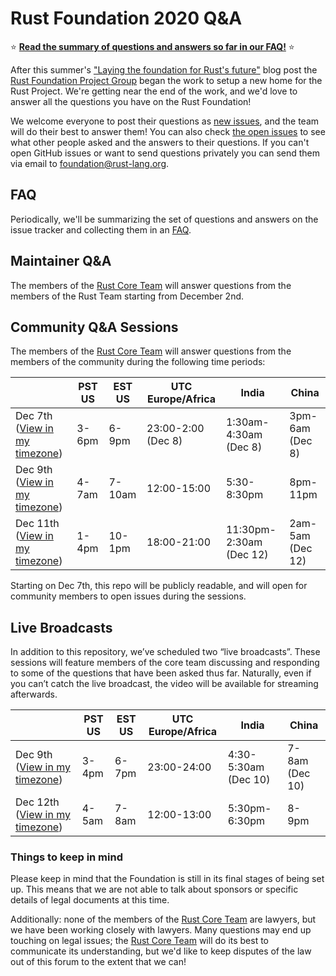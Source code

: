 # Rust Foundation 2020 Q&A

⭐️ [**Read the summary of questions and answers so far in our FAQ!**][faq] ⭐️

After this summer's ["Laying the foundation for Rust's future"][aug-blog] blog
post the [Rust Foundation Project Group] began the work to setup a new home for
the Rust Project. We're getting near the end of the work, and we'd love to
answer all the questions you have on the Rust Foundation!

We welcome everyone to post their questions as [new issues][new], and the team
will do their best to answer them! You can also check [the open issues][issues]
to see what other people asked and the answers to their questions. If you can't
open GitHub issues or want to send questions privately you can send them via
email to <foundation@rust-lang.org>.

## FAQ

Periodically, we'll be summarizing the set of questions and answers on the 
issue tracker and collecting them in an [FAQ](faq). 

## Maintainer Q&A

The members of the [Rust Core Team] will answer questions from the members of the
Rust Team starting from December 2nd.

## Community Q&A Sessions

The members of the [Rust Core Team] will answer questions from the members of the
community during the following time periods:


|                                                 | PST US | EST US | UTC Europe/Africa  | India                   | China            |
|-------------------------------------------------|--------|--------|--------------------|-------------------------|------------------|
| Dec 7th ([View in my timezone][dec7-session])   | 3-6pm  | 6-9pm  | 23:00-2:00 (Dec 8) | 1:30am-4:30am (Dec 8)   | 3pm-6am (Dec 8)  |
| Dec 9th ([View in my timezone][dec9-session])   | 4-7am  | 7-10am | 12:00-15:00        | 5:30-8:30pm             | 8pm-11pm         |
| Dec 11th ([View in my timezone][dec11-session]) | 1-4pm  | 10-1pm | 18:00-21:00        | 11:30pm-2:30am (Dec 12) | 2am-5am (Dec 12) |

Starting on Dec 7th, this repo will be publicly readable, and will open for
community members to open issues during the sessions.

## Live Broadcasts

In addition to this repository, we’ve scheduled two “live broadcasts”.
These sessions will feature members of the core team discussing and responding
to some of the questions that have been asked thus far. Naturally, even if you
can’t catch the live broadcast, the video will be available for streaming
afterwards. 

|                                                   | PST US | EST US | UTC Europe/Africa  | India                   | China            |
|---------------------------------------------------|--------|--------|--------------------|-------------------------|------------------|
| Dec 9th ([View in my timezone][dec9-broadcast])   | 3-4pm  | 6-7pm  | 23:00-24:00        | 4:30-5:30am   (Dec 10)  | 7-8am   (Dec 10) |
| Dec 12th ([View in my timezone][dec11-broadcast]) | 4-5am  | 7-8am  | 12:00-13:00        | 5:30pm-6:30pm           | 8-9pm            |

### Things to keep in mind

Please keep in mind that the Foundation is still in its final stages of being
set up. This means that we are not able to talk about sponsors or specific
details of legal documents at this time. 

Additionally: none of the members of the [Rust Core Team] are lawyers, but we
have been working closely with lawyers. Many questions may end up touching on
legal issues; the [Rust Core Team] will do its best to communicate its
understanding, but we'd like to keep disputes of the law out of this forum to
the extent that we can!

[Rust Foundation Project Group]: https://www.rust-lang.org/governance/teams/core#project-foundation
[Rust Core Team]: https://www.rust-lang.org/governance/teams/core
[dec7-session]: https://everytimezone.com/s/213ef6bd
[dec9-session]: https://everytimezone.com/s/f10ec849
[dec11-session]: https://everytimezone.com/s/3c5c1b75
[dec9-broadcast]: https://everytimezone.com/s/a0b6bb44
[dec11-broadcast]: https://everytimezone.com/s/8e88716f
[aug-blog]: https://blog.rust-lang.org/2020/08/18/laying-the-foundation-for-rusts-future.html
[issues]: https://github.com/rust-lang/foundation-faq-2020/issues
[new]: https://github.com/rust-lang/foundation-faq-2020/issues/new?template=question.md
[faq]: https://github.com/rust-lang/foundation-faq-2020/blob/main/FAQ.md
